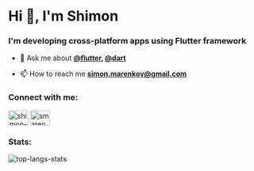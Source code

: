 <h1 align="left">Hi 👋, I'm Shimon</h1>
<h3 align="left">I'm developing cross-platform apps using Flutter framework</h3>

<!-- - 🔭 I’m currently working on [todo_app](https://github.com/smarenkov/todo_app) -->

- 💬 Ask me about **[@flutter](https://github.com/flutter), [@dart](https://github.com/dart-lang)** 

- 📫 How to reach me **simon.marenkov@gmail.com**

<h3 align="left">Connect with me:</h3>
<!-- LinkedIn -->
<a href="https://linkedin.com/in/shimon-marenkov/" target="blank"><img align="center" src="https://raw.githubusercontent.com/rahuldkjain/github-profile-readme-generator/master/src/images/icons/Social/linked-in-alt.svg" alt="shimon-marenkov/" height="30" width="40" /></a>
<!-- LeetCode -->
<a href="https://www.leetcode.com/smarenkov" target="blank"><img align="center" src="https://raw.githubusercontent.com/rahuldkjain/github-profile-readme-generator/master/src/images/icons/Social/leet-code.svg" alt="smarenkov" height="30" width="40" /></a>
</p>

<!-- Stats -->
<h3 align="left">Stats:</h3>
<!-- Top langs stats -->
<p><img align="left" src="https://github-readme-stats.vercel.app/api/top-langs?username=smarenkov&layout=compact&hide=cmake,c%2B%2B,ruby" alt="top-langs-stats" /></p>

<!--
**smarenkov/smarenkov** is a ✨ _special_ ✨ repository because its `README.md` (this file) appears on your GitHub profile.

Here are some ideas to get you started:

- 🔭 I’m currently working on ...
- 🌱 I’m currently learning ...
- 👯 I’m looking to collaborate on ...
- 🤔 I’m looking for help with ...
- 💬 Ask me about ...
- 📫 How to reach me: ...
- 😄 Pronouns: ...
- ⚡ Fun fact: ...
-->
